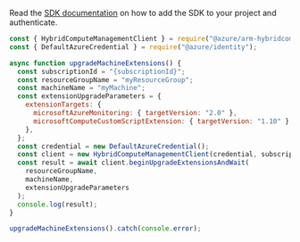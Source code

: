 Read the [SDK documentation](https://github.com/Azure/azure-sdk-for-js/blob/%40azure%2Farm-hybridcompute_3.1.0-beta.1/sdk/hybridcompute/arm-hybridcompute/README.md) on how to add the SDK to your project and authenticate.

```javascript
const { HybridComputeManagementClient } = require("@azure/arm-hybridcompute");
const { DefaultAzureCredential } = require("@azure/identity");

async function upgradeMachineExtensions() {
  const subscriptionId = "{subscriptionId}";
  const resourceGroupName = "myResourceGroup";
  const machineName = "myMachine";
  const extensionUpgradeParameters = {
    extensionTargets: {
      microsoftAzureMonitoring: { targetVersion: "2.0" },
      microsoftComputeCustomScriptExtension: { targetVersion: "1.10" },
    },
  };
  const credential = new DefaultAzureCredential();
  const client = new HybridComputeManagementClient(credential, subscriptionId);
  const result = await client.beginUpgradeExtensionsAndWait(
    resourceGroupName,
    machineName,
    extensionUpgradeParameters
  );
  console.log(result);
}

upgradeMachineExtensions().catch(console.error);
```
